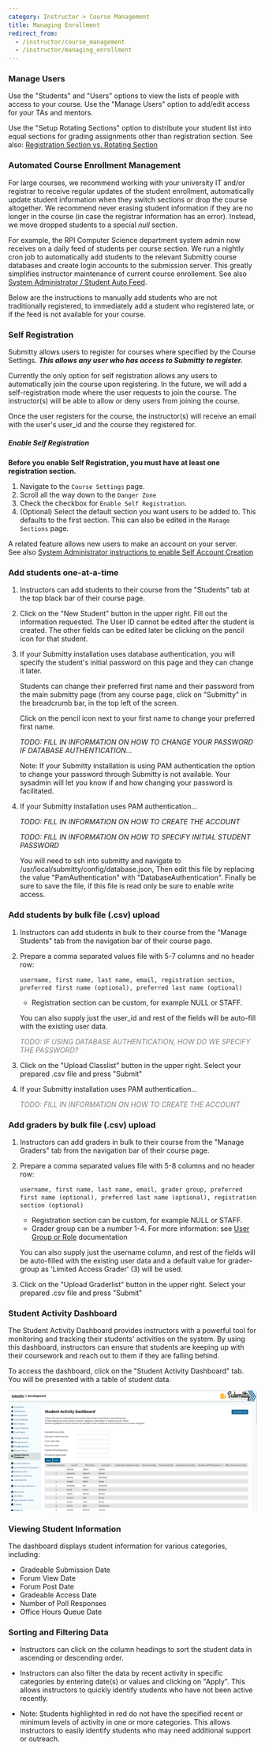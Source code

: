 ```yaml
---
category: Instructor > Course Management
title: Managing Enrollment
redirect_from:
  - /instructor/course_management
  - /instructor/managing_enrollment
---
```


### Manage Users

Use the "Students" and "Users" options to view the lists of people
with access to your course.  Use the "Manage Users" option to add/edit
access for your TAs and mentors.  

Use the "Setup Rotating Sections" option to distribute your student
list into equal sections for grading assignments other than
registration section.  See also:
[Registration Section vs. Rotating Section](/instructor/assignment_preparation/index#grader-assignment-method)

### Automated Course Enrollment Management

For large courses, we recommend working with your university IT and/or
registrar to receive regular updates of the student enrollment,
automatically update student information when they switch sections or
drop the course altogether.  We recommend never erasing student
information if they are no longer in the course (in case the registrar
information has an error).  Instead, we move dropped students to a
special _null_ section.

For example, the RPI Computer Science department system admin now
receives on a daily feed of students per course section.  We run a
nightly cron job to automatically add students to the relevant
Submitty course databases and create login accounts to the submission
server.  This greatly simplifies instructor maintenance of current
course enrollement.  See also [System Administrator / Student Auto
Feed](/sysadmin/configuration/registration_feed).

Below are the instructions to manually add students who are not
traditionally registered, to immediately add a student who registered
late, or if the feed is not available for your course.


### Self Registration
Submitty allows users to register for courses where specified by the Course Settings. ***This allows any user who has access to Submitty to register.*** 

Currently the only option for self registration allows any users to automatically join the course upon registering. In the future, we will add a self-registration mode where the user requests to join the course. The instructor(s) will be able to allow or deny users from joining the course. 

Once the user registers for the course, the instructor(s) will receive an email with the user's user_id and the course they registered for. 

##### Enable Self Registration
**Before you enable Self Registration, you must have at least one registration section.**
1. Navigate to the `Course Settings` page.
2. Scroll all the way down to the `Danger Zone`
3. Check the checkbox for `Enable Self Registration`.
4. (Optional) Select the default section you want users to be added to. This defaults to the first section. This can also be edited in the `Manage Sections` page.

A related feature allows new users to make an account on your server.  
See also [System Administrator instructions to enable Self Account Creation](/sysadmin/configuration/self_account_creation)


### Add students one-at-a-time

1.  Instructors can add students to their course from the "Students"
    tab at the top black bar of their course page.

2.  Click on the "New Student" button in the upper right.  Fill out
    the information requested.  The User ID cannot be edited after the
    student is created.  The other fields can be edited later be
    clicking on the pencil icon for that student.

3.  If your Submitty installation uses database authentication, you will specify the
    student's initial password on this page and they can change it
    later.

    Students can change their preferred first name and their password
    from the main submitty page (from any course page, click on
    "Submitty" in the breadcrumb bar, in the top left of the screen.

    Click on the pencil icon next to your first name to change your
    preferred first name.

    _TODO: FILL IN INFORMATION ON HOW TO CHANGE YOUR PASSWORD IF
    DATABASE AUTHENTICATION..._

    Note: If your Submitty installation is using PAM authentication
    the option to change your password through Submitty is not
    available.  Your sysadmin will let you know if and how changing
    your password is facilitated.


4.  If your Submitty installation uses PAM authentication...

    _TODO: FILL IN INFORMATION ON HOW TO CREATE THE ACCOUNT_

    _TODO: FILL IN INFORMATION ON HOW TO SPECIFY INITIAL STUDENT PASSWORD_

    You will need to ssh into submitty and navigate to /usr/local/submitty/config/database.json,
    Then edit this file by replacing the value "PamAuthentication" with "DatabaseAuthentication".
    Finally be sure to save the file, if this file is read only be sure to enable write access.


### Add students by bulk file (.csv) upload

1.  Instructors can add students in bulk to their course from the
    "Manage Students" tab from the navigation bar of their course page.

2.  Prepare a comma separated values file with 5-7 columns and no header row:

    ```
    username, first name, last name, email, registration section, preferred first name (optional), preferred last name (optional)
    ```

    * Registration section can be custom, for example NULL or STAFF.

    You can also supply just the user_id and rest of the fields will be auto-fill with the existing user data.

    <span style="color:grey">_TODO: IF USING DATABASE AUTHENTICATION, HOW DO WE SPECIFY THE PASSWORD?_</span>

3.  Click on the "Upload Classlist" button in the upper right.  Select
    your prepared .csv file and press "Submit"


4.  If your Submitty installation uses PAM authentication...

    <span style="color:grey">_TODO: FILL IN INFORMATION ON HOW TO CREATE THE ACCOUNT_</span>


### Add graders by bulk file (.csv) upload

1.  Instructors can add graders in bulk to their course from the
    "Manage Graders" tab from the navigation bar of their course page.

2.  Prepare a comma separated values file with 5-8 columns and no header row:

    ```
    username, first name, last name, email, grader group, preferred first name (optional), preferred last name (optional), registration section (optional)
    ```

    * Registration section can be custom, for example NULL or STAFF.
    * Grader group can be a number 1-4. For more information: see [User Group or Role](/sysadmin/troubleshooting/user_access_level#user-access-level) documentation

    You can also supply just the username column, and rest of the fields will be auto-filled with the existing user data and a default value for grader-group as 'Limited Access Grader' (3) will be used.

3.  Click on the "Upload Graderlist" button in the upper right. Select your prepared .csv file and press "Submit"


### Student Activity Dashboard

The Student Activity Dashboard provides instructors with a powerful tool for monitoring and tracking their students' activities on the system. By using this dashboard, instructors can ensure that students are keeping up with their coursework and reach out to them if they are falling behind.

To access the dashboard, click on the "Student Activity Dashboard" tab. You will be presented with a table of student data.

![](/images/student_activity_dashboard.png)


### Viewing Student Information

The dashboard displays student information for various categories, including:

- Gradeable Submission Date
- Forum View Date
- Forum Post Date
- Gradeable Access Date
- Number of Poll Responses
- Office Hours Queue Date

### Sorting and Filtering Data

* Instructors can click on the column headings to sort the student data in ascending or descending order.

* Instructors can also filter the data by recent activity in specific categories by entering date(s) or values and clicking on "Apply". This allows instructors to quickly identify students who have not been active recently.

* Note: Students highlighted in red do not have the specified recent or minimum levels of activity in one or more categories. This allows instructors to easily identify students who may need additional support or outreach.